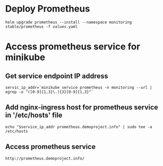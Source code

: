 # Deploy Prometheus
```
helm upgrade prometheus --install --namespace monitoring stable/prometheus -f values.yaml
```

# Access prometheus service for minikube
## Get service endpoint IP address
```
servic_ip_addr=`minikube service prometheus -n monitoring --url | egrep -o "([0-9]{1,3}\.){3}[0-9]{1,3}"`
```

## Add nginx-ingress host for prometheus service in '/etc/hosts' file
```
echo "$service_ip_addr prometheus.demoproject.info" | sudo tee -a /etc/hosts
```

## Access prometheus service
```
http://prometheus.demoproject.info/
```
